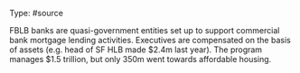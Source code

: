 Type: #source 


FBLB banks are quasi-government entities set up to support commercial bank mortgage lending activities. Executives are compensated on the basis of assets (e.g. head of SF HLB made $2.4m last year). The program manages $1.5 trillion, but only 350m went towards affordable housing. 